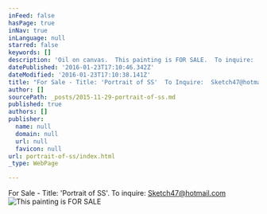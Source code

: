 ```yaml
---
inFeed: false
hasPage: true
inNav: true
inLanguage: null
starred: false
keywords: []
description: 'Oil on canvas.  This painting is FOR SALE.  To inquire:  Sketch47@hotmail.com'
datePublished: '2016-01-23T17:10:46.342Z'
dateModified: '2016-01-23T17:10:38.141Z'
title: "For Sale - Title: 'Portrait of SS'  To Inquire:  Sketch47@hotmail.com"
author: []
sourcePath: _posts/2015-11-29-portrait-of-ss.md
published: true
authors: []
publisher:
  name: null
  domain: null
  url: null
  favicon: null
url: portrait-of-ss/index.html
_type: WebPage

---
```

For Sale - Title:  'Portrait of SS'.  To inquire:  Sketch47@hotmail.com
![This painting is FOR SALE](https://s3-us-west-2.amazonaws.com/the-grid-img/p/b6fce4137ab21fe2961f0b483dfa648943b18b71.jpg)